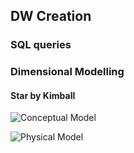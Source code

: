 ## DW Creation

### SQL queries

### Dimensional Modelling 

#### Star by Kimball

![Conceptual Model](https://github.com/xokcanax/DE-101/blob/main/Module02/img/Conceptual%20model.png)

![Physical Model](https://github.com/xokcanax/DE-101/blob/main/Module02/img/Physical%20model.png)




